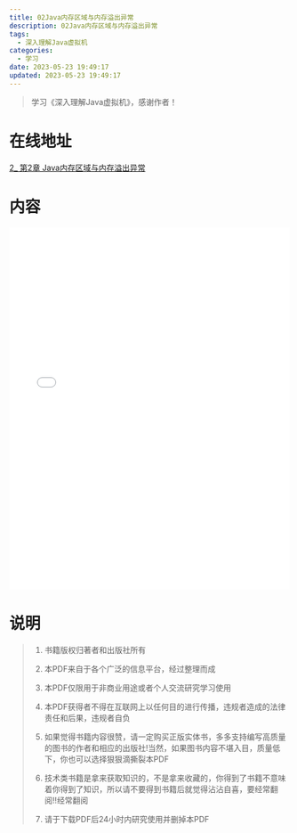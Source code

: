 ```yaml
---
title: 02Java内存区域与内存溢出异常
description: 02Java内存区域与内存溢出异常
tags:
  - 深入理解Java虚拟机
categories:
  - 学习
date: 2023-05-23 19:49:17
updated: 2023-05-23 19:49:17
---
```


> 学习《深入理解Java虚拟机》，感谢作者！

# 在线地址

<a target="_blank" href="/myjs/pdfjs/web/viewer.html?file=https://raw.githubusercontent.com/lwmfjc/files/main/work/jvm/understanding_the_jvm/2_ 第2章 Java内存区域与内存溢出异常.pdf">2_ 第2章 Java内存区域与内存溢出异常</a>

# 内容

<iframe src='/myjs/pdfjs/web/viewer.html?file=https://raw.githubusercontent.com/lwmfjc/files/main/work/jvm/understanding_the_jvm/2_ 第2章 Java内存区域与内存溢出异常.pdf' style="padding: 0;width:100%;"  style="padding: 0;width:100%;" marginwidth="0" frameborder="no" scrolling="no" height="650px"></iframe>

# 说明

> 1. 书籍版权归著者和出版社所有
> 2. 本PDF来自于各个广泛的信息平台，经过整理而成
>
> 3. 本PDF仅限用于非商业用途或者个人交流研究学习使用
> 4. 本PDF获得者不得在互联网上以任何目的进行传播，违规者造成的法律责任和后果，违规者自负
> 5. 如果觉得书籍内容很赞，请一定购买正版实体书，多多支持编写高质量的图书的作者和相应的出版社!当然，如果图书内容不堪入目，质量低下，你也可以选择狠狠滴撕裂本PDF
> 6. 技术类书籍是拿来获取知识的，不是拿来收藏的，你得到了书籍不意味着你得到了知识，所以请不要得到书籍后就觉得沾沾自喜，要经常翻阅!!经常翻阅
> 7. 请于下载PDF后24小时内研究使用并删掉本PDF

